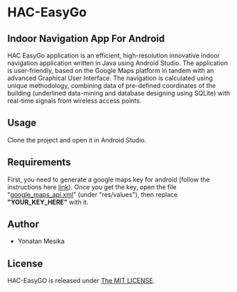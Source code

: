 # HAC-EasyGo
## Indoor Navigation App For Android

HAC EasyGo application is an efficient, high-resolution innovative indoor navigation application written in Java using Android Studio.
The application is user-friendly, based on the Google Maps platform in tandem with an advanced Graphical User Interface. 
The navigation is calculated using unique methodology, combining data of pre-defined coordinates of the building (underlined data-mining and database designing using SQLite) with real-time signals from wireless access points. 

## Usage

Clone the project and open it in Android Studio.

## Requirements

First, you need to generate a google maps key for android (follow the instructions here [link](https://developers.google.com/maps/documentation/android-sdk/signup)). Once you get the key, open the file "[google_maps_api.xml](./app/src/main/res/values/google_maps_api.xml)" (under  "res/values"), then replace __"YOUR_KEY_HERE"__ with it.

## Author

* Yonatan Mesika

## License

HAC-EasyGO is released under [The MIT LICENSE](LICENSE).
